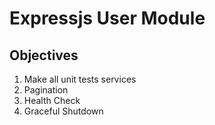 # Expressjs User Module

## Objectives

1. Make all unit tests services
2. Pagination
3. Health Check
4. Graceful Shutdown